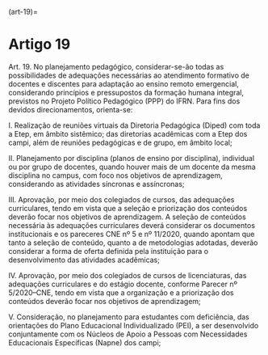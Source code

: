 (art-19)=

# Artigo 19

Art. 19. No planejamento pedagógico, considerar-se-ão todas as possibilidades de adequações necessárias ao
atendimento formativo de docentes e discentes para adaptação ao ensino remoto emergencial, considerando
princípios e pressupostos da formação humana integral, previstos no Projeto Político Pedagógico (PPP) do IFRN.
Para fins dos devidos direcionamentos, orienta-se:

I. Realização de reuniões virtuais da Diretoria Pedagógica (Diped) com toda a Etep, em âmbito sistêmico; das
diretorias acadêmicas com a Etep dos campi, além de reuniões pedagógicas e de grupo, em âmbito local;

II. Planejamento por disciplina (planos de ensino por disciplina), individual ou por grupo de docentes, quando
houver mais de um docente da mesma disciplina no campus, com foco nos objetivos de aprendizagem,
considerando as atividades síncronas e assíncronas;

III. Aprovação, por meio dos colegiados de cursos, das adequações curriculares, tendo em vista que a seleção e
priorização dos conteúdos deverão focar nos objetivos de aprendizagem. A seleção de conteúdos necessária às
adequações curriculares deverá considerar os documentos institucionais e os pareceres CNE nº 5 e nº 11/2020,
quando apontam que tanto a seleção de conteúdo, quanto a de metodologias adotadas, deverão considerar a forma
de oferta definida pela instituição para o desenvolvimento das atividades acadêmicas;

IV. Aprovação, por meio dos colegiados de cursos de licenciaturas, das adequações curriculares e do estágio
docente, conforme Parecer nº 5/2020–CNE, tendo em vista que a organização e a priorização dos conteúdos
deverão focar nos objetivos de aprendizagem;

V. Consideração, no planejamento para estudantes com deficiência, das orientações do Plano Educacional
Individualizado (PEI), a ser desenvolvido conjuntamente com os Núcleos de Apoio a Pessoas com Necessidades
Educacionais Específicas (Napne) dos campi;
